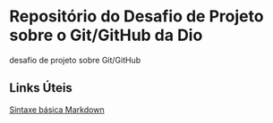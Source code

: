 # Repositório do Desafio de Projeto sobre o Git/GitHub da Dio
desafio de projeto sobre Git/GitHub
 
## Links Úteis
 [Sintaxe básica Markdown](Https://www.markdownguide.org/basic-sintaxe/)
